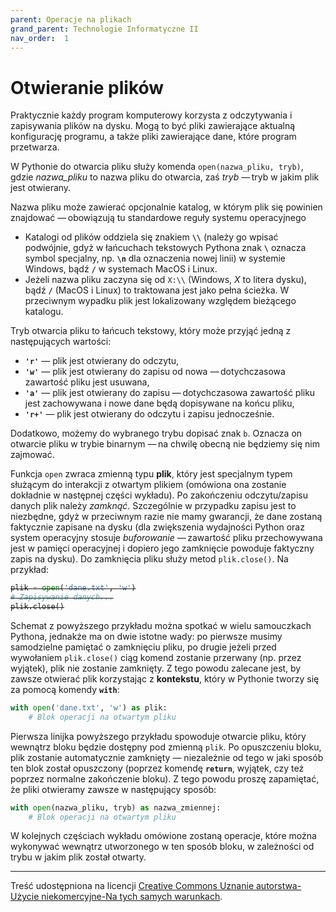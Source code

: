 ```yaml
---
parent: Operacje na plikach
grand_parent: Technologie Informatyczne II
nav_order:  1
---
```


# Otwieranie plików

Praktycznie każdy program komputerowy korzysta z odczytywania i zapisywania plików na dysku. Mogą to być pliki zawierające aktualną konfigurację programu, a także pliki zawierające dane, które program przetwarza.

W Pythonie do otwarcia pliku służy komenda `open(nazwa_pliku, tryb)`, gdzie _nazwa\_pliku_ to nazwa pliku do otwarcia, zaś _tryb_ — tryb w jakim plik jest otwierany.

Nazwa pliku może zawierać opcjonalnie katalog, w którym plik się powinien znajdować — obowiązują tu standardowe reguły systemu operacyjnego

- Katalogi od plików oddziela się znakiem **`\\`** (należy go wpisać podwójnie, gdyż w łańcuchach tekstowych Pythona znak **`\`** oznacza symbol specjalny, np. **`\n`** dla oznaczenia nowej linii) w systemie Windows, bądź **`/`** w systemach MacOS i Linux.
- Jeżeli nazwa pliku zaczyna się od `X:\\` (Windows, _X_ to litera dysku), bądź **`/`** (MacOS i Linux) to traktowana jest jako pełna ścieżka. W przeciwnym wypadku plik jest lokalizowany względem bieżącego katalogu.

Tryb otwarcia pliku to łańcuch tekstowy, który może przyjąć jedną z następujących wartości:

- **`'r'`** — plik jest otwierany do odczytu,
- **`'w'`** — plik jest otwierany do zapisu od nowa — dotychczasowa zawartość pliku jest usuwana,
- **`'a'`** — plik jest otwierany do zapisu — dotychczasowa zawartość pliku jest zachowywana i nowe dane będą dopisywane na końcu pliku,
- **`'r+'`** — plik jest otwierany do odczytu i zapisu jednocześnie.

Dodatkowo, możemy do wybranego trybu dopisać znak `b`. Oznacza on otwarcie pliku w trybie binarnym — na chwilę obecną nie będziemy się nim zajmować.

Funkcja `open` zwraca zmienną typu **plik**, który jest specjalnym typem służącym do interakcji z otwartym plikiem (omówiona ona zostanie dokładnie w następnej części wykładu). Po zakończeniu odczytu/zapisu danych plik należy _zamknąć_. Szczególnie w przypadku zapisu jest to niezbędne, gdyż w przeciwnym razie nie mamy gwarancji, że dane zostaną faktycznie zapisane na dysku (dla zwiększenia wydajności Python oraz system operacyjny stosuje _buforowanie_ — zawartość pliku przechowywana jest w pamięci operacyjnej i dopiero jego zamknięcie powoduje faktyczny zapis na dysku). Do zamknięcia pliku służy metod `plik.close()`. Na przykład:

<div style="text-decoration: line-through;" onmouseover="this.style.textDecoration='none'" onmouseout="this.style.textDecoration='line-through'" markdown="1">

```python
plik = open('dane.txt', 'w')
# Zapisywanie danych...
plik.close()
```
</div>

Schemat z powyższego przykładu można spotkać w wielu samouczkach Pythona, jednakże ma on dwie istotne wady: po pierwsze musimy samodzielne pamiętać o zamknięciu pliku, po drugie jeżeli przed wywołaniem `plik.close()` ciąg komend zostanie przerwany (np. przez wyjątek), plik nie zostanie zamknięty. Z tego powodu zalecane jest, by zawsze otwierać plik korzystając z **kontekstu**, który w Pythonie tworzy się za pomocą komendy **`with`**:

```python
with open('dane.txt', 'w') as plik:
    # Blok operacji na otwartym pliku
```

Pierwsza linijka powyższego przykładu spowoduje otwarcie pliku, który wewnątrz bloku będzie dostępny pod zmienną `plik`. Po opuszczeniu bloku, plik zostanie automatycznie zamknięty — niezależnie od tego w jaki sposób ten blok został opuszczony (poprzez komendę **`return`**, wyjątek, czy też poprzez normalne zakończenie bloku). Z tego powodu proszę zapamiętać, że pliki otwieramy zawsze w następujący sposób:

```python
with open(nazwa_pliku, tryb) as nazwa_zmiennej:
    # Blok operacji na otwartym pliku
```

W kolejnych częściach wykładu omówione zostaną operacje, które można wykonywać wewnątrz utworzonego w ten sposób bloku, w zależności od trybu w jakim plik został otwarty.

---

Treść udostępniona na licencji [Creative Commons Uznanie autorstwa-Użycie niekomercyjne-Na tych samych warunkach](https://creativecommons.org/licenses/by-nc-sa/4.0/deed.pl).
